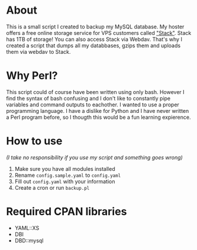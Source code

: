 # About

This is a small script I created to backup my MySQL database. My hoster offers a free online storage service for VPS customers called ["Stack"](https://www.transip.nl/stack/). Stack has 1TB of storage! You can also access Stack via Webdav. That's why I created a script that dumps all my databbases, gzips them and uploads them via webdav to Stack.

# Why Perl?

This script could of course have been written using only bash. However I find the syntax of bash confusing and I don't like to constantly pipe variables and command outputs to eachother. I wanted to use a proper programming language. I have a dislike for Python and I have never written a Perl program before, so I thougth this would be a fun learning expierence.

# How to use
*(I take no responsibility if you use my script and something goes wrong)*

1. Make sure you have all modules installed
2. Rename `config.sample.yaml` to `config.yaml`
3. Fill out `config.yaml` with your information
4. Create a cron or run `backup.pl`

# Required CPAN libraries

* YAML::XS
* DBI
* DBD::mysql